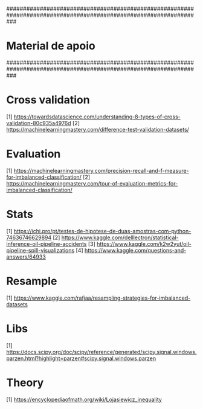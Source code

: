 ###################################################################################################################
#					Material de apoio
###################################################################################################################

# Cross validation
[1] https://towardsdatascience.com/understanding-8-types-of-cross-validation-80c935a4976d
[2] https://machinelearningmastery.com/difference-test-validation-datasets/

# Evaluation
[1] https://machinelearningmastery.com/precision-recall-and-f-measure-for-imbalanced-classification/
[2] https://machinelearningmastery.com/tour-of-evaluation-metrics-for-imbalanced-classification/

# Stats
[1] https://ichi.pro/pt/testes-de-hipotese-de-duas-amostras-com-python-74636746629894
[2] https://www.kaggle.com/delllectron/statistical-inference-oil-pipeline-accidents
[3] https://www.kaggle.com/k2w2yut/oil-pipeline-spill-visualizations
[4] https://www.kaggle.com/questions-and-answers/64933

# Resample
[1] https://www.kaggle.com/rafjaa/resampling-strategies-for-imbalanced-datasets

# Libs
[1] https://docs.scipy.org/doc/scipy/reference/generated/scipy.signal.windows.parzen.html?highlight=parzen#scipy.signal.windows.parzen

# Theory
[1] https://encyclopediaofmath.org/wiki/Lojasiewicz_inequality